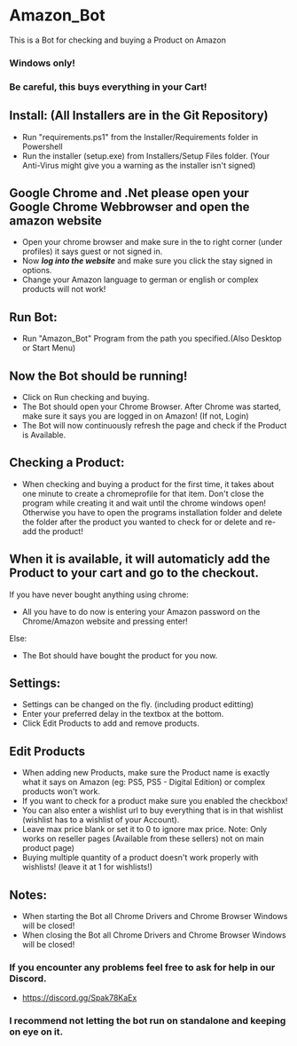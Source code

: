 # Amazon_Bot
This is a Bot for checking and buying a Product on Amazon

### Windows only! 
### Be careful, this buys everything in your Cart!

## Install: (All Installers are in the Git Repository)
* Run "requirements.ps1" from the Installer/Requirements folder in Powershell
* Run the installer (setup.exe) from Installers/Setup Files folder. (Your Anti-Virus might give you a warning as the installer isn't signed)

## Google Chrome and .Net please open your Google Chrome Webbrowser and open the amazon website
* Open your chrome browser and make sure in the to right corner (under profiles) it says guest or not signed in.
* Now **_log into the website_** and make sure you click the stay signed in options.
* Change your Amazon language to german or english or complex products will not work!

## Run Bot:
* Run "Amazon_Bot" Program from the path you specified.(Also Desktop or Start Menu)

## Now the Bot should be running!
* Click on Run checking and buying.
* The Bot should open your Chrome Browser. After Chrome was started, make sure it says you are logged in on Amazon! (If not, Login)
* The Bot will now continuously refresh the page and check if the Product is Available.

## Checking a Product:
* When checking and buying a product for the first time, it takes about one minute to create a chromeprofile for that item. Don't close the program while creating it and wait until the chrome windows open! Otherwise you have to open the programs installation folder and delete the folder after the product you wanted to check for or delete and re-add the product!

## When it is available, it will automaticly add the Product to your cart and go to the checkout. 
If you have never bought anything using chrome:
* All you have to do now is entering your Amazon password on the Chrome/Amazon website and pressing enter!

Else:
* The Bot should have bought the product for you now.

## Settings:
* Settings can be changed on the fly. (including product editting)
* Enter your preferred delay in the textbox at the bottom.
* Click Edit Products to add and remove products.

## Edit Products
* When adding new Products, make sure the Product name is exactly what it says on Amazon (eg: PS5, PS5 - Digital Edition) or complex products won't work.
* If you want to check for a product make sure you enabled the checkbox!
* You can also enter a wishlist url to buy everything that is in that wishlist (wishlist has to a wishlist of your Account).
* Leave max price blank or set it to 0 to ignore max price. Note: Only works on reseller pages (Available from these sellers) not on main product page)
* Buying multiple quantity of a product doesn't work properly with wishlists! (leave it at 1 for wishlists!)

## Notes:
* When starting the Bot all Chrome Drivers and Chrome Browser Windows will be closed!
* When closing the Bot all Chrome Drivers and Chrome Browser Windows will be closed!

### If you encounter any problems feel free to ask for help in our Discord.
* https://discord.gg/Spak78KaEx

### I recommend not letting the bot run on standalone and keeping on eye on it.
